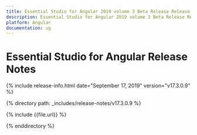 ```yaml
---
title: Essential Studio for Angular 2019 volume 3 Beta Release Release Notes  
description: Essential Studio for Angular 2019 volume 3 Beta Release Release Notes  
platform: Angular
documentation: ug
---
```


# Essential Studio for Angular  Release Notes  

{% include release-info.html date="September 17, 2019"  version="v17.3.0.9" %} 


{% directory path: _includes/release-notes/v17.3.0.9 %}

{% include {{file.url}} %}

{% enddirectory %}